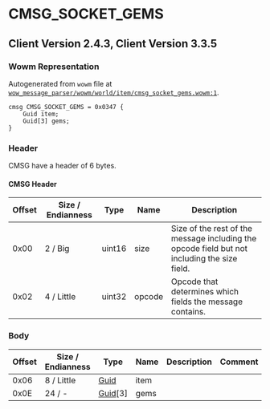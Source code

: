 # CMSG_SOCKET_GEMS

## Client Version 2.4.3, Client Version 3.3.5

### Wowm Representation

Autogenerated from `wowm` file at [`wow_message_parser/wowm/world/item/cmsg_socket_gems.wowm:1`](https://github.com/gtker/wow_messages/tree/main/wow_message_parser/wowm/world/item/cmsg_socket_gems.wowm#L1).
```rust,ignore
cmsg CMSG_SOCKET_GEMS = 0x0347 {
    Guid item;
    Guid[3] gems;
}
```
### Header

CMSG have a header of 6 bytes.

#### CMSG Header

| Offset | Size / Endianness | Type   | Name   | Description |
| ------ | ----------------- | ------ | ------ | ----------- |
| 0x00   | 2 / Big           | uint16 | size   | Size of the rest of the message including the opcode field but not including the size field.|
| 0x02   | 4 / Little        | uint32 | opcode | Opcode that determines which fields the message contains.|

### Body

| Offset | Size / Endianness | Type | Name | Description | Comment |
| ------ | ----------------- | ---- | ---- | ----------- | ------- |
| 0x06 | 8 / Little | [Guid](../types/packed-guid.md) | item |  |  |
| 0x0E | 24 / - | [Guid](../types/packed-guid.md)[3] | gems |  |  |

